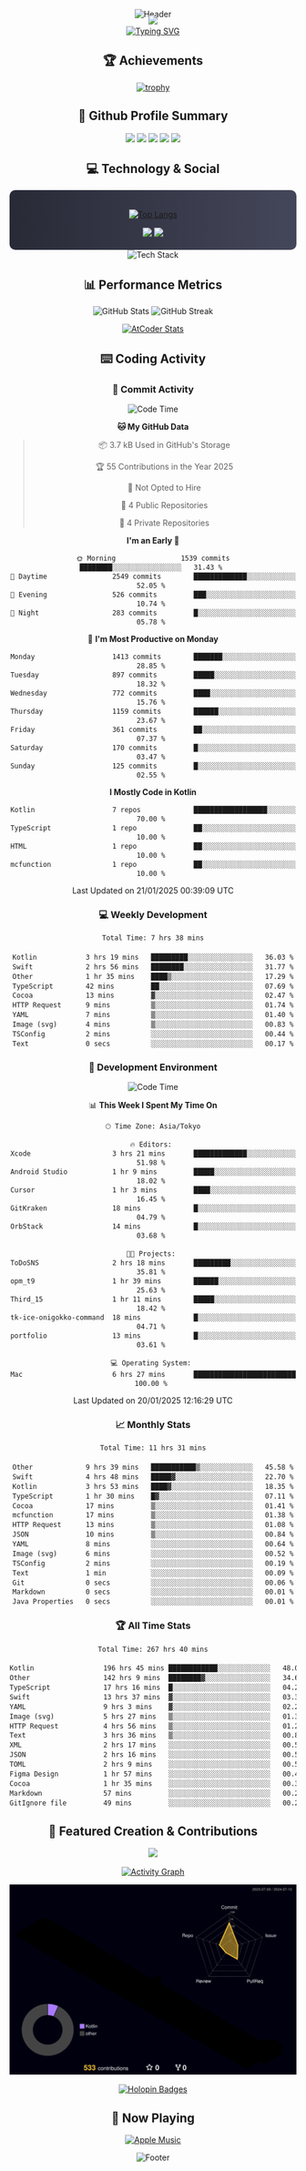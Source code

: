 <div align="center">
  
![Header](https://capsule-render.vercel.app/api?type=waving&color=gradient&customColorList=12&height=300&section=header&text=Welcome%20to%20Batapii's%20Universe&fontSize=50&animation=fadeIn&fontAlignY=40&desc=Android%20Developer%20|%20Kotlin%20LOVE%20)

<div style="margin-top: -20px;">
  <img src="https://readme-typing-svg.herokuapp.com/?lines=Crafting+Android+Experiences;Building+Tomorrow's+Apps+Today;Always+Learning,+Always+Growing&font=Fira%20Code&center=true&width=440&height=45&color=f75c7e&vCenter=true&size=22&pause=1000">
</div>

<a href="https://git.io/typing-svg">
  <img src="https://readme-typing-svg.demolab.com?font=Fira+Code&weight=600&size=28&duration=4000&pause=1000&center=true&vCenter=true&width=800&lines=Hey+there!+I'm+Batapii+%F0%9F%91%8B;Android+Developer+from+Japan+%F0%9F%87%AF%F0%9F%87%B5" alt="Typing SVG" />
</a>

## 🏆 Achievements

[![trophy](https://github-profile-trophy.vercel.app/?username=batapii&theme=onestar&no-frame=true&no-bg=true&column=8&rank=SECRET,SSS,SS,S,AAA,AA,A,B,C,?&margin-w=10&margin-h=10)](https://github.com/ryo-ma/github-profile-trophy)

## 🎯 Github Profile Summary

<div align="center">
  <img src="http://github-profile-summary-cards.vercel.app/api/cards/profile-details?username=batapii&theme=radical" />
  <img src="http://github-profile-summary-cards.vercel.app/api/cards/repos-per-language?username=batapii&theme=radical" />
  <img src="http://github-profile-summary-cards.vercel.app/api/cards/most-commit-language?username=batapii&theme=radical" />
  <img src="http://github-profile-summary-cards.vercel.app/api/cards/stats?username=batapii&theme=radical" />
  <img src="http://github-profile-summary-cards.vercel.app/api/cards/productive-time?username=batapii&theme=radical" />
</div>

## 💻 Technology & Social

<div align="center" style="background: linear-gradient(to right, #282A36, #44475A); padding: 20px; border-radius: 10px;">

[![Top Langs](https://github-readme-stats.vercel.app/api/top-langs/?username=batapii
)](https://github.com/anuraghazra/github-readme-stats)

<div style="margin-top: 15px">
<a href="https://github.com/batapii"><img src="https://img.shields.io/github/followers/batapii?style=for-the-badge&logo=github&label=Follow&color=ff6e96&labelColor=282A36"/></a>
<a href="https://twitter.com/batapii3939"><img src="https://img.shields.io/twitter/follow/batapii?style=for-the-badge&logo=twitter&color=1DA1F2&labelColor=282A36&label= Twitter"/></a>
</div>

</div>

<div align="center">
<img src="https://github-readme-tech-stack.vercel.app/api/cards?title=Tech+Stack&align=center&titleAlign=center&fontSize=20&lineHeight=10&lineCount=4&theme=github_dark&width=800&bg=%230D1117&badge=%23161B22&border=%2321262D&titleColor=%2358A6FF&line1=kotlin%2Ckotlin%2C0095D5%3Bandroid%2Candroid%2C00ff00%3Bjetpackcompose%2Cjetpack%2C4285F4%3B&line2=swift%2Cswift%2CFA7343%3Bfirebase%2Cfirebase%2CFFCA28%3Bgithub%2Cgithub%2C181717%3B&line3=typescript%2Ctypescript%2C3178C6%3Bgraphql%2Cgraphql%2CE10098%3Bsupabase%2Csupabase%2C3FCF8E%3B&line4=gradle%2Cgradle%2C02303A%3Bgitkraken%2Cgitkraken%2C179287%3Bpostman%2Cpostman%2CFF6C37%3B" alt="Tech Stack" />
</div>



## 📊 Performance Metrics

<div align="center">

![GitHub Stats](https://github-readme-stats.vercel.app/api?username=batapii&show_icons=true&theme=radical&hide_border=true&bg_color=0D1117)
![GitHub Streak](https://github-readme-streak-stats.herokuapp.com/?user=batapii&theme=radical&hide_border=true&background=0D1117)

[![AtCoder Stats](https://atcoder-readme-stats.vercel.app/stats/batapii3939?theme=dark&show_history=5&width=495)](https://github.com/iwbc-mzk/atcoder-readme-stats)

</div>

## ⌨️ Coding Activity

### 🌟 Commit Activity
<!--START_SECTION:commit-stats-->
![Code Time](http://img.shields.io/badge/Code%20Time-412%20hrs%2036%20mins-blue)

**🐱 My GitHub Data** 

> 📦 3.7 kB Used in GitHub's Storage 
 > 
> 🏆 55 Contributions in the Year 2025
 > 
> 🚫 Not Opted to Hire
 > 
> 📜 4 Public Repositories 
 > 
> 🔑 4 Private Repositories 
 > 
**I'm an Early 🐤** 

```text
🌞 Morning                1539 commits        ████████░░░░░░░░░░░░░░░░░   31.43 % 
🌆 Daytime                2549 commits        █████████████░░░░░░░░░░░░   52.05 % 
🌃 Evening                526 commits         ███░░░░░░░░░░░░░░░░░░░░░░   10.74 % 
🌙 Night                  283 commits         █░░░░░░░░░░░░░░░░░░░░░░░░   05.78 % 
```
📅 **I'm Most Productive on Monday** 

```text
Monday                   1413 commits        ███████░░░░░░░░░░░░░░░░░░   28.85 % 
Tuesday                  897 commits         █████░░░░░░░░░░░░░░░░░░░░   18.32 % 
Wednesday                772 commits         ████░░░░░░░░░░░░░░░░░░░░░   15.76 % 
Thursday                 1159 commits        ██████░░░░░░░░░░░░░░░░░░░   23.67 % 
Friday                   361 commits         ██░░░░░░░░░░░░░░░░░░░░░░░   07.37 % 
Saturday                 170 commits         █░░░░░░░░░░░░░░░░░░░░░░░░   03.47 % 
Sunday                   125 commits         █░░░░░░░░░░░░░░░░░░░░░░░░   02.55 % 
```


**I Mostly Code in Kotlin** 

```text
Kotlin                   7 repos             ██████████████████░░░░░░░   70.00 % 
TypeScript               1 repo              ██░░░░░░░░░░░░░░░░░░░░░░░   10.00 % 
HTML                     1 repo              ██░░░░░░░░░░░░░░░░░░░░░░░   10.00 % 
mcfunction               1 repo              ██░░░░░░░░░░░░░░░░░░░░░░░   10.00 % 
```




 Last Updated on 21/01/2025 00:39:09 UTC
<!--END_SECTION:commit-stats-->

### 💻 Weekly Development
<!--START_SECTION:wakatime-->

```txt
Total Time: 7 hrs 38 mins

Kotlin            3 hrs 19 mins   █████████░░░░░░░░░░░░░░░░   36.03 %
Swift             2 hrs 56 mins   ████████░░░░░░░░░░░░░░░░░   31.77 %
Other             1 hr 35 mins    ████▒░░░░░░░░░░░░░░░░░░░░   17.29 %
TypeScript        42 mins         ██░░░░░░░░░░░░░░░░░░░░░░░   07.69 %
Cocoa             13 mins         ▓░░░░░░░░░░░░░░░░░░░░░░░░   02.47 %
HTTP Request      9 mins          ▒░░░░░░░░░░░░░░░░░░░░░░░░   01.74 %
YAML              7 mins          ▒░░░░░░░░░░░░░░░░░░░░░░░░   01.40 %
Image (svg)       4 mins          ▒░░░░░░░░░░░░░░░░░░░░░░░░   00.83 %
TSConfig          2 mins          ░░░░░░░░░░░░░░░░░░░░░░░░░   00.44 %
Text              0 secs          ░░░░░░░░░░░░░░░░░░░░░░░░░   00.17 %
```

<!--END_SECTION:wakatime-->

### 🔨 Development Environment
<!--START_SECTION:dev-stats-->
![Code Time](http://img.shields.io/badge/Code%20Time-412%20hrs%2036%20mins-blue)

📊 **This Week I Spent My Time On** 

```text
🕑︎ Time Zone: Asia/Tokyo

🔥 Editors: 
Xcode                    3 hrs 21 mins       █████████████░░░░░░░░░░░░   51.98 % 
Android Studio           1 hr 9 mins         █████░░░░░░░░░░░░░░░░░░░░   18.02 % 
Cursor                   1 hr 3 mins         ████░░░░░░░░░░░░░░░░░░░░░   16.45 % 
GitKraken                18 mins             █░░░░░░░░░░░░░░░░░░░░░░░░   04.79 % 
OrbStack                 14 mins             █░░░░░░░░░░░░░░░░░░░░░░░░   03.68 % 

🐱‍💻 Projects: 
ToDoSNS                  2 hrs 18 mins       █████████░░░░░░░░░░░░░░░░   35.81 % 
opm_t9                   1 hr 39 mins        ██████░░░░░░░░░░░░░░░░░░░   25.63 % 
Third_15                 1 hr 11 mins        █████░░░░░░░░░░░░░░░░░░░░   18.42 % 
tk-ice-onigokko-command  18 mins             █░░░░░░░░░░░░░░░░░░░░░░░░   04.71 % 
portfolio                13 mins             █░░░░░░░░░░░░░░░░░░░░░░░░   03.61 % 

💻 Operating System: 
Mac                      6 hrs 27 mins       █████████████████████████   100.00 % 
```


 Last Updated on 20/01/2025 12:16:29 UTC
<!--END_SECTION:dev-stats-->

### 📈 Monthly Stats
<!--START_SECTION:wakamonth-->

```txt
Total Time: 11 hrs 31 mins

Other             9 hrs 39 mins   ███████████▒░░░░░░░░░░░░░   45.58 %
Swift             4 hrs 48 mins   █████▓░░░░░░░░░░░░░░░░░░░   22.70 %
Kotlin            3 hrs 53 mins   ████▓░░░░░░░░░░░░░░░░░░░░   18.35 %
TypeScript        1 hr 30 mins    █▓░░░░░░░░░░░░░░░░░░░░░░░   07.11 %
Cocoa             17 mins         ▒░░░░░░░░░░░░░░░░░░░░░░░░   01.41 %
mcfunction        17 mins         ▒░░░░░░░░░░░░░░░░░░░░░░░░   01.38 %
HTTP Request      13 mins         ▒░░░░░░░░░░░░░░░░░░░░░░░░   01.08 %
JSON              10 mins         ▒░░░░░░░░░░░░░░░░░░░░░░░░   00.84 %
YAML              8 mins          ░░░░░░░░░░░░░░░░░░░░░░░░░   00.64 %
Image (svg)       6 mins          ░░░░░░░░░░░░░░░░░░░░░░░░░   00.52 %
TSConfig          2 mins          ░░░░░░░░░░░░░░░░░░░░░░░░░   00.19 %
Text              1 min           ░░░░░░░░░░░░░░░░░░░░░░░░░   00.09 %
Git               0 secs          ░░░░░░░░░░░░░░░░░░░░░░░░░   00.06 %
Markdown          0 secs          ░░░░░░░░░░░░░░░░░░░░░░░░░   00.01 %
Java Properties   0 secs          ░░░░░░░░░░░░░░░░░░░░░░░░░   00.01 %
```

<!--END_SECTION:wakamonth-->

### 🏆 All Time Stats
<!--START_SECTION:wakaalltime-->

```txt
Total Time: 267 hrs 40 mins

Kotlin                 196 hrs 45 mins ████████████░░░░░░░░░░░░░   48.01 %
Other                  142 hrs 9 mins  ████████▓░░░░░░░░░░░░░░░░   34.69 %
TypeScript             17 hrs 16 mins  █░░░░░░░░░░░░░░░░░░░░░░░░   04.22 %
Swift                  13 hrs 37 mins  ▓░░░░░░░░░░░░░░░░░░░░░░░░   03.32 %
YAML                   9 hrs 3 mins    ▓░░░░░░░░░░░░░░░░░░░░░░░░   02.21 %
Image (svg)            5 hrs 27 mins   ▒░░░░░░░░░░░░░░░░░░░░░░░░   01.33 %
HTTP Request           4 hrs 56 mins   ▒░░░░░░░░░░░░░░░░░░░░░░░░   01.21 %
Text                   3 hrs 36 mins   ▒░░░░░░░░░░░░░░░░░░░░░░░░   00.88 %
XML                    2 hrs 17 mins   ░░░░░░░░░░░░░░░░░░░░░░░░░   00.56 %
JSON                   2 hrs 16 mins   ░░░░░░░░░░░░░░░░░░░░░░░░░   00.56 %
TOML                   2 hrs 9 mins    ░░░░░░░░░░░░░░░░░░░░░░░░░   00.53 %
Figma Design           1 hr 57 mins    ░░░░░░░░░░░░░░░░░░░░░░░░░   00.48 %
Cocoa                  1 hr 35 mins    ░░░░░░░░░░░░░░░░░░░░░░░░░   00.39 %
Markdown               57 mins         ░░░░░░░░░░░░░░░░░░░░░░░░░   00.23 %
GitIgnore file         49 mins         ░░░░░░░░░░░░░░░░░░░░░░░░░   00.20 %
```

<!--END_SECTION:wakaalltime-->


## 🌟 Featured Creation & Contributions

<div align="center">
  <a href="https://github.com/batapii/ToDoSNS">
    <img src="https://github-readme-stats.vercel.app/api/pin/?username=batapii&repo=ToDoSNS&theme=radical&hide_border=true&bg_color=0D1117" />
  </a>

[![Activity Graph](https://github-readme-activity-graph.vercel.app/graph?username=batapii&custom_title=Contribution%20Graph&hide_border=true&theme=radical&bg_color=0D1117)](https://github.com/ashutosh00710/github-readme-activity-graph)

![3D Contrib](./profile-3d-contrib/profile-night-rainbow.svg)

[![Holopin Badges](https://holopin.me/batapii)](https://holopin.io/@batapii)

</div>

## 🎵 Now Playing

<div align="center">
  
[![Apple Music](https://music-profile.rayriffy.com/theme/dark.svg?uid=001005.6598667d2ffd4a10a4f429edd0ba24c4.1156)](https://github.com/rayriffy/apple-music-github-profile)

</div>

![Footer](https://capsule-render.vercel.app/api?type=waving&color=gradient&customColorList=12&height=100&section=footer)

</div>
